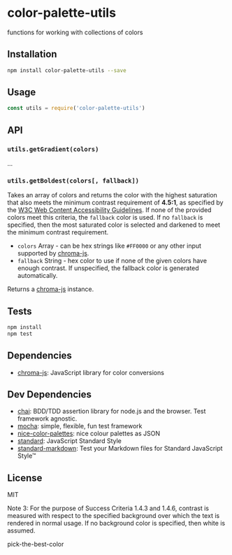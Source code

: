 # color-palette-utils 

functions for working with collections of colors

## Installation

```sh
npm install color-palette-utils --save
```

## Usage

```js
const utils = require('color-palette-utils')
```

## API

### `utils.getGradient(colors)`

...

### `utils.getBoldest(colors[, fallback])`

Takes an array of colors and returns the color with the highest saturation that also meets the minimum 
contrast requirement of **4.5:1**, as specified by the [W3C Web Content Accessibility Guidelines](https://www.w3.org/TR/WCAG20-TECHS/G18.html). 
If none of the provided colors meet this criteria, the `fallback` color is used. If no `fallback` is specified, 
then the most saturated color is selected and darkened to meet the minimum contrast requirement.

- `colors` Array - can be hex strings like `#FF0000` or any other input supported by [chroma-js].
- `fallback` String - hex color to use if none of the given colors have enough contrast. If
   unspecified, the fallback color is generated automatically.

Returns a [chroma-js] instance.

## Tests

```sh
npm install
npm test
```

## Dependencies

- [chroma-js](https://github.com/gka/chroma.js): JavaScript library for color conversions

## Dev Dependencies

- [chai](https://github.com/chaijs/chai): BDD/TDD assertion library for node.js and the browser. Test framework agnostic.
- [mocha](https://github.com/mochajs/mocha): simple, flexible, fun test framework
- [nice-color-palettes](https://github.com/Jam3/nice-color-palettes): nice colour palettes as JSON
- [standard](https://github.com/feross/standard): JavaScript Standard Style
- [standard-markdown](): Test your Markdown files for Standard JavaScript Style™


## License

MIT

[chroma-js]: https://github.com/gka/chroma.js



Note 3: For the purpose of Success Criteria 1.4.3 and 1.4.6, contrast is measured with respect to the specified background over which the text is rendered in normal usage. If no background color is specified, then white is assumed.


pick-the-best-color

